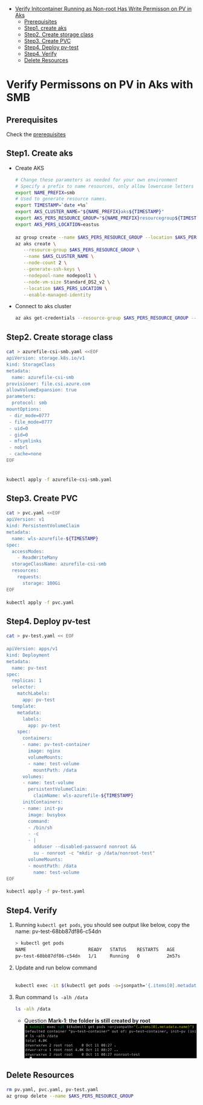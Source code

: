 - [Verify Initcontainer Running as Non-root Has Write Permisson on PV in Aks](#verify-initcontainer-running-as-non-root-has-write-permisson-on-pv-in-aks)
  * [Prerequisites](#prerequisites)
  * [Step1. create aks](#step1-create-aks)
  * [Step2. Create storage class](#step2-create-storage-class)
  * [Step3. Create PVC](#step3-create-pvc)
  * [Step4. Deploy pv-test](#step4-deploy-pv-test)
  * [Step4. Verify](#step4-verify)
  * [Delete Resources](#delete-resources)

# Verify Permissons on PV in Aks with SMB

## Prerequisites

Check the [prerequisites](https://oracle.github.io/weblogic-kubernetes-operator/samples/azure-kubernetes-service/domain-on-pv/#prerequisites "prerequisites")

## Step1. Create aks

- Create AKS 
    ```bash
    # Change these parameters as needed for your own environment
    # Specify a prefix to name resources, only allow lowercase letters and numbers, between 1 and 7 characters
    export NAME_PREFIX=smb
    # Used to generate resource names.
    export TIMESTAMP=`date +%s`
    export AKS_CLUSTER_NAME="${NAME_PREFIX}aks${TIMESTAMP}"
    export AKS_PERS_RESOURCE_GROUP="${NAME_PREFIX}resourcegroup${TIMESTAMP}"
    export AKS_PERS_LOCATION=eastus
    
    az group create --name $AKS_PERS_RESOURCE_GROUP --location $AKS_PERS_LOCATION
    az aks create \
       --resource-group $AKS_PERS_RESOURCE_GROUP \
       --name $AKS_CLUSTER_NAME \
       --node-count 2 \
       --generate-ssh-keys \
       --nodepool-name nodepool1 \
       --node-vm-size Standard_DS2_v2 \
       --location $AKS_PERS_LOCATION \
       --enable-managed-identity
    
    ```

- Connect to aks cluster
    ```bash
    az aks get-credentials --resource-group $AKS_PERS_RESOURCE_GROUP --name $AKS_CLUSTER_NAME
    ```

## Step2. Create storage class

```bash
cat > azurefile-csi-smb.yaml <<EOF
apiVersion: storage.k8s.io/v1
kind: StorageClass
metadata:
  name: azurefile-csi-smb
provisioner: file.csi.azure.com
allowVolumeExpansion: true
parameters:
  protocol: smb
mountOptions:
 - dir_mode=0777
 - file_mode=0777
 - uid=0
 - gid=0
 - mfsymlinks
 - nobrl
 - cache=none
EOF


kubectl apply -f azurefile-csi-smb.yaml
```


## Step3. Create PVC

```bash
cat > pvc.yaml <<EOF
apiVersion: v1
kind: PersistentVolumeClaim
metadata:
  name: wls-azurefile-${TIMESTAMP}
spec:
  accessModes:
    - ReadWriteMany
  storageClassName: azurefile-csi-smb
  resources:
    requests:
      storage: 100Gi
EOF

kubectl apply -f pvc.yaml

```

## Step4. Deploy pv-test

```bash
cat > pv-test.yaml << EOF

apiVersion: apps/v1
kind: Deployment
metadata:
  name: pv-test
spec:
  replicas: 1
  selector:
    matchLabels:
      app: pv-test
  template:
    metadata:
      labels:
        app: pv-test
    spec:
      containers:
      - name: pv-test-container
        image: nginx
        volumeMounts:
        - name: test-volume
          mountPath: /data
      volumes:
      - name: test-volume
        persistentVolumeClaim:
          claimName: wls-azurefile-${TIMESTAMP}
      initContainers:
      - name: init-pv
        image: busybox
        command:
        - /bin/sh
        - -c
        - |
          adduser --disabled-password nonroot && 
          su - nonroot -c "mkdir -p /data/nonroot-test"
        volumeMounts:
        - mountPath: /data
          name: test-volume
EOF

kubectl apply -f pv-test.yaml


```


## Step4. Verify

1.  Running `kubectl get pods`, you should see output like below, copy the name: pv-test-68bb87df86-c54dn
    ```bash
    > kubectl get pods
    NAME                       READY   STATUS    RESTARTS   AGE
    pv-test-68bb87df86-c54dn   1/1     Running   0          2m57s
    ```
2.  Update and run below command
    ```bash

    kubectl exec -it $(kubectl get pods -o=jsonpath='{.items[0].metadata.name}') -- /bin/sh

    ```
3.  Run command `ls -alh /data`
    ```bash
    ls -alh /data
    ```
    -   Question **Mark-1**: **the folder is still created by root**  
    ![](../Resources/Weblogic/img_skejfkk09g.png)


## Delete Resources

```bash
rm pv.yaml, pvc.yaml, pv-test.yaml
az group delete --name $AKS_PERS_RESOURCE_GROUP

```
